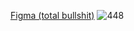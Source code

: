 [Figma (total bullshit)](https://www.figma.com/file/rZqKDSoCvnHVssUPhkaIyy/16.01.2023?node-id=0%3A1&t=HISNfzkvQ4gZtATG-1)
![448](https://user-images.githubusercontent.com/107682181/216935779-e1f1bfae-6554-40b5-a23b-8f336e942159.jpg)
